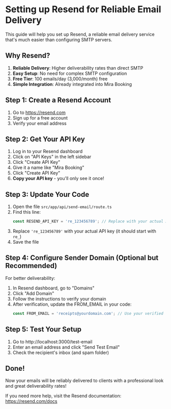 # Setting up Resend for Reliable Email Delivery

This guide will help you set up Resend, a reliable email delivery service that's much easier than configuring SMTP servers.

## Why Resend?

1. **Reliable Delivery**: Higher deliverability rates than direct SMTP
2. **Easy Setup**: No need for complex SMTP configuration
3. **Free Tier**: 100 emails/day (3,000/month) free
4. **Simple Integration**: Already integrated into Mira Booking

## Step 1: Create a Resend Account

1. Go to https://resend.com
2. Sign up for a free account
3. Verify your email address

## Step 2: Get Your API Key

1. Log in to your Resend dashboard
2. Click on "API Keys" in the left sidebar
3. Click "Create API Key"
4. Give it a name like "Mira Booking"
5. Click "Create API Key"
6. **Copy your API key** - you'll only see it once!

## Step 3: Update Your Code

1. Open the file `src/app/api/send-email/route.ts`
2. Find this line:
   ```javascript
   const RESEND_API_KEY = 're_123456789'; // Replace with your actual API key from resend.com
   ```
3. Replace `'re_123456789'` with your actual API key (it should start with `re_`)
4. Save the file

## Step 4: Configure Sender Domain (Optional but Recommended)

For better deliverability:

1. In Resend dashboard, go to "Domains"
2. Click "Add Domain"
3. Follow the instructions to verify your domain
4. After verification, update the FROM_EMAIL in your code:
   ```javascript
   const FROM_EMAIL = 'receipts@yourdomain.com'; // Use your verified domain
   ```

## Step 5: Test Your Setup

1. Go to http://localhost:3000/test-email
2. Enter an email address and click "Send Test Email"
3. Check the recipient's inbox (and spam folder)

## Done!

Now your emails will be reliably delivered to clients with a professional look and great deliverability rates!

If you need more help, visit the Resend documentation: https://resend.com/docs 